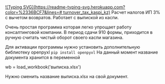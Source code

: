 [![Typing SVG](https://readme-typing-svg.herokuapp.com?color=%2336BCF7&lines=# turnover_tax_kaspi_kz)](https://git.io/typing-svg)
Расчет налогов ИП 3% с вычетом возвратов. Работает с выпиской из каспи.

Очень простая программа которая легко упрощает работу консалтинговой компании. В период сдачи 910 формы, приходится в ручную считать чистый оборот своего каспи магазина.

Для активации программы нужно установить дополнительную библиотеку openpyxl
`
pip install openpyxl
`
На данный момент название документа хранится в переменной 

wb = load_workbook('выписка.xlsx')

Нужно сменить название выписка.xlsx на свой документ.
